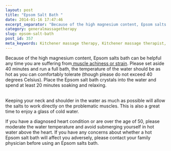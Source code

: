 ```yaml
---
layout: post
title: "Epsom Salt Bath "
date: 2014-01-16 17:47:46
excerpt_separator: "Because of the high magnesium content, Epsom salts bath can be helpful if you are suffering from muscle achiness or strain."
category: generalmassagetherapy
slug: epsom-salt-bath
post_id: 357
meta_keywords: Kitchener massage therapy, Kitchener massage therapist, massage therapist Kitchener , massage therapy Kitchener, Kitchener registered massage therapy, Kitchener registered massage therapist, registered massage therapist Kitchener , registered massage therapy Kitchener, Deep tissue massage, massage, sports massage, Kitchener sports massage, massage therapy, massage therapist, registered massage therapist, registered massage therapy,
---
```

<p>Because of the high magnesium content, Epsom salts bath can be helpful any time you are suffering from<a href="{{site.url}}/generalmassagetherapy/what-can-deep-tissue-massage-treat/index.html"> muscle achiness or strain</a>. Please set aside 40 minutes and run a full bath, the temperature of the water should be as hot as you can comfortably tolerate (though please do not exceed 40 degrees Celsius). Place the Epsom salt bath crystals into the water and spend at least 20 minutes soaking and relaxing. </br></br>

Keeping your neck and shoulder in the water as much as possible will allow the salts to work directly on the problematic muscles. This is also a great time to enjoy a glass of cold water.</p>

<p>If you have a diagnosed heart condition or are over the age of 50, please moderate the water temperature and avoid submerging yourself in hot water above the heart. If you have any concerns about whether a hot Epsom salt bath will affect you adversely, please contact your family physician before using an Epsom salts bath.</p>
